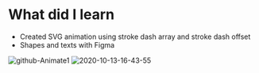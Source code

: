 # What did I learn

* Created SVG animation using stroke dash array and stroke dash offset 
* Shapes and texts with Figma





![github-Animate1](https://user-images.githubusercontent.com/38165351/95882864-e0998880-0d82-11eb-9bae-861e2f0b04af.gif)
![2020-10-13-16-43-55](https://user-images.githubusercontent.com/38165351/95882890-e68f6980-0d82-11eb-9288-e238533929b3.gif)
